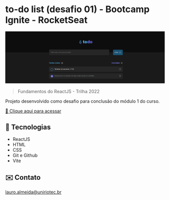 # to-do list (desafio 01) - Bootcamp Ignite - RocketSeat

![preview](./preview.png)

> Fundamentos do ReactJS - Trilha 2022

Projeto desenvolvido como desafio para conclusão do módulo 1 do curso.

[🔗 Clique aqui para acessar]()

## 🔧 Tecnologias
- ReactJS
- HTML
- CSS
- Git e Github
- Vite

## ✉️ Contato
lauro.almeida@uniriotec.br